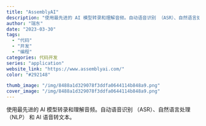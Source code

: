 ```yaml
---
title: "AssemblyAI"
description: "使用最先进的 AI 模型转录和理解音频。自动语音识别 （ASR）、自然语言处理 （NLP） 和 AI 语音转文本。 "
author: "瑞东"
date: "2023-03-30"
tags:
  - "代码"
  - "开发"
  - "编程"
categories: 代码开发
series: "application"
website_link: "https://www.assemblyai.com/"
color: "#292148"

thumb_image: "/img/8488a1d329078f3ddfa0644114b848a9.png"
cover_image: "/img/8488a1d329078f3ddfa0644114b848a9.png"
---
```


使用最先进的 AI 模型转录和理解音频。自动语音识别 （ASR）、自然语言处理 （NLP） 和 AI 语音转文本。 